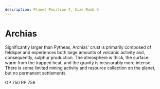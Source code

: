 ```yaml
---
description: Planet Position 4, Size Rank 6
---
```


# Archias

Significantly larger than Pytheas, Archias' crust is primarily composed of feldspar and experiences both large amounts of volcanic activity and, consequently, sulphur production. The atmosphere is thick, the surface warm from the trapped heat, and the gravity is measurably more intense. There is some limited mining activity and resource collection on the planet, but no permanent settlements.

OP 750 RP 756
